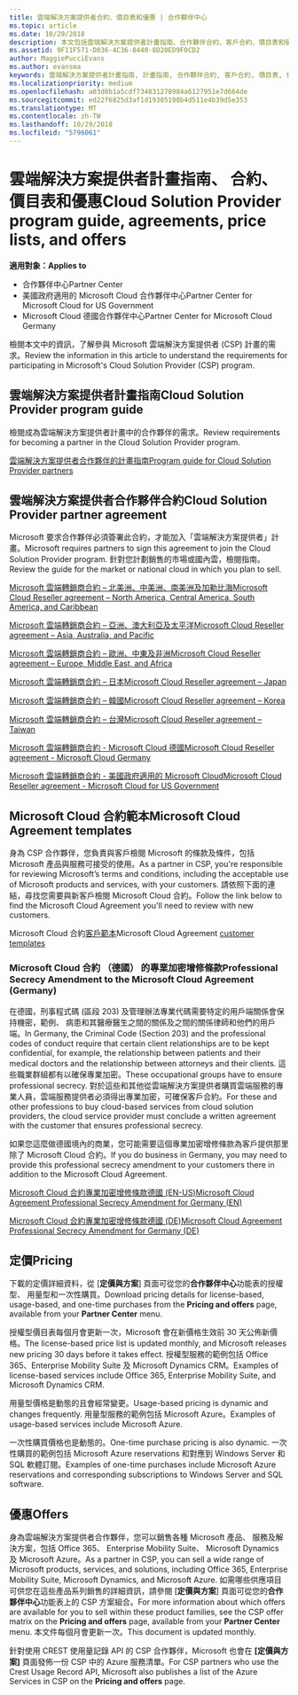```yaml
---
title: 雲端解決方案提供者合約、價目表和優惠 | 合作夥伴中心
ms.topic: article
ms.date: 10/29/2018
description: 本文包括雲端解決方案提供者計畫指南、合作夥伴合約、客戶合約、價目表和優惠連結。
ms.assetid: 9F11F571-D036-4C36-8440-8D20ED9F0CD2
author: MaggiePucciEvans
ms.author: evansma
keywords: 雲端解決方案提供者計畫指南, 計畫指南, 合作夥伴合約, 客戶合約, 價目表, 優惠
ms.localizationpriority: medium
ms.openlocfilehash: a03d8b1a5cdf734831278984a6127951e7d664de
ms.sourcegitcommit: ed22f6825d3af1d19385198b4d511e4b39d5e353
ms.translationtype: MT
ms.contentlocale: zh-TW
ms.lasthandoff: 10/29/2018
ms.locfileid: "5796061"
---
```

# <a name="cloud-solution-provider-program-guide-agreements-price-lists-and-offers"></a><span data-ttu-id="46a25-104">雲端解決方案提供者計畫指南、 合約、 價目表和優惠</span><span class="sxs-lookup"><span data-stu-id="46a25-104">Cloud Solution Provider program guide, agreements, price lists, and offers</span></span>

**<span data-ttu-id="46a25-105">適用對象：</span><span class="sxs-lookup"><span data-stu-id="46a25-105">Applies to</span></span>**

-  <span data-ttu-id="46a25-106">合作夥伴中心</span><span class="sxs-lookup"><span data-stu-id="46a25-106">Partner Center</span></span>
-  <span data-ttu-id="46a25-107">美國政府適用的 Microsoft Cloud 合作夥伴中心</span><span class="sxs-lookup"><span data-stu-id="46a25-107">Partner Center for Microsoft Cloud for US Government</span></span>
-  <span data-ttu-id="46a25-108">Microsoft Cloud 德國合作夥伴中心</span><span class="sxs-lookup"><span data-stu-id="46a25-108">Partner Center for Microsoft Cloud Germany</span></span>


<span data-ttu-id="46a25-109">檢閱本文中的資訊，了解參與 Microsoft 雲端解決方案提供者 (CSP) 計畫的需求。</span><span class="sxs-lookup"><span data-stu-id="46a25-109">Review the information in this article to understand the requirements for participating in Microsoft's Cloud Solution Provider (CSP) program.</span></span> 

## <a name="cloud-solution-provider-program-guide"></a><span data-ttu-id="46a25-110">雲端解決方案提供者計畫指南</span><span class="sxs-lookup"><span data-stu-id="46a25-110">Cloud Solution Provider program guide</span></span>


<span data-ttu-id="46a25-111">檢閱成為雲端解決方案提供者計畫中的合作夥伴的需求。</span><span class="sxs-lookup"><span data-stu-id="46a25-111">Review requirements for becoming a partner in the Cloud Solution Provider program.</span></span>

[<span data-ttu-id="46a25-112">雲端解決方案提供者合作夥伴的計畫指南</span><span class="sxs-lookup"><span data-stu-id="46a25-112">Program guide for Cloud Solution Provider partners</span></span>](http://go.microsoft.com/fwlink/p/?LinkId=617100)

## <a name="cloud-solution-provider-partner-agreement"></a><span data-ttu-id="46a25-113">雲端解決方案提供者合作夥伴合約</span><span class="sxs-lookup"><span data-stu-id="46a25-113">Cloud Solution Provider partner agreement</span></span>

<span data-ttu-id="46a25-114">Microsoft 要求合作夥伴必須簽署此合約，才能加入「雲端解決方案提供者」計畫。</span><span class="sxs-lookup"><span data-stu-id="46a25-114">Microsoft requires partners to sign this agreement to join the Cloud Solution Provider program.</span></span> <span data-ttu-id="46a25-115">針對您計劃銷售的市場或國內雲，檢閱指南。</span><span class="sxs-lookup"><span data-stu-id="46a25-115">Review the guide for the market or national cloud in which you plan to sell.</span></span>

[<span data-ttu-id="46a25-116">Microsoft 雲端轉銷商合約 – 北美洲、中美洲、南美洲及加勒比海</span><span class="sxs-lookup"><span data-stu-id="46a25-116">Microsoft Cloud Reseller agreement – North America, Central America, South America, and Caribbean</span></span>](http://download.microsoft.com/download/2/C/8/2C8CAC17-FCE7-4F51-9556-4D77C7022DF5/MCRA2018_AOC_ENG_Sep2018_CR.pdf)

[<span data-ttu-id="46a25-117">Microsoft 雲端轉銷商合約 – 亞洲、澳大利亞及太平洋</span><span class="sxs-lookup"><span data-stu-id="46a25-117">Microsoft Cloud Reseller agreement – Asia, Australia, and Pacific</span></span>](http://download.microsoft.com/download/2/C/8/2C8CAC17-FCE7-4F51-9556-4D77C7022DF5/MCRA2018_APOC_ENG_Sep2018_CR.pdf)

[<span data-ttu-id="46a25-118">Microsoft 雲端轉銷商合約 – 歐洲、中東及非洲</span><span class="sxs-lookup"><span data-stu-id="46a25-118">Microsoft Cloud Reseller agreement – Europe, Middle East, and Africa</span></span>](http://download.microsoft.com/download/2/C/8/2C8CAC17-FCE7-4F51-9556-4D77C7022DF5/MCRA2018_EOC_ENG_Sep2018_CR.pdf)

[<span data-ttu-id="46a25-119">Microsoft 雲端轉銷商合約 – 日本</span><span class="sxs-lookup"><span data-stu-id="46a25-119">Microsoft Cloud Reseller agreement – Japan</span></span>](http://download.microsoft.com/download/2/C/8/2C8CAC17-FCE7-4F51-9556-4D77C7022DF5/MCRA2018_JPN_ENG_Sep2018_CR.pdf)

[<span data-ttu-id="46a25-120">Microsoft 雲端轉銷商合約 – 韓國</span><span class="sxs-lookup"><span data-stu-id="46a25-120">Microsoft Cloud Reseller agreement – Korea</span></span>](http://download.microsoft.com/download/2/C/8/2C8CAC17-FCE7-4F51-9556-4D77C7022DF5/MCRA2018_KOR_ENG_Sep2018_CR.pdf)

[<span data-ttu-id="46a25-121">Microsoft 雲端轉銷商合約 – 台灣</span><span class="sxs-lookup"><span data-stu-id="46a25-121">Microsoft Cloud Reseller agreement – Taiwan</span></span>](http://download.microsoft.com/download/2/C/8/2C8CAC17-FCE7-4F51-9556-4D77C7022DF5/MCRA2018_TAI_ENG_Sep2018_CR.pdf)

[<span data-ttu-id="46a25-122">Microsoft 雲端轉銷商合約 - Microsoft Cloud 德國</span><span class="sxs-lookup"><span data-stu-id="46a25-122">Microsoft Cloud Reseller agreement - Microsoft Cloud Germany</span></span>](http://download.microsoft.com/download/2/C/8/2C8CAC17-FCE7-4F51-9556-4D77C7022DF5/MCRA2018_EOC_GER_ENG_Sep2018_GermanCloud_CR.pdf)

[<span data-ttu-id="46a25-123">Microsoft 雲端轉銷商合約 - 美國政府適用的 Microsoft Cloud</span><span class="sxs-lookup"><span data-stu-id="46a25-123">Microsoft Cloud Reseller agreement - Microsoft Cloud for US Government</span></span>](http://download.microsoft.com/download/2/C/8/2C8CAC17-FCE7-4F51-9556-4D77C7022DF5/MCRA2018_AOC_USGCC_ENG_Sep2018_CR.pdf)


## <a name="microsoft-cloud-agreement-templates"></a><span data-ttu-id="46a25-124">Microsoft Cloud 合約範本</span><span class="sxs-lookup"><span data-stu-id="46a25-124">Microsoft Cloud Agreement templates</span></span>

<span data-ttu-id="46a25-125">身為 CSP 合作夥伴，您負責與客戶檢閱 Microsoft 的條款及條件，包括 Microsoft 產品與服務可接受的使用。</span><span class="sxs-lookup"><span data-stu-id="46a25-125">As a partner in CSP, you're responsible for reviewing Microsoft’s terms and conditions, including the acceptable use of Microsoft products and services, with your customers.</span></span> <span data-ttu-id="46a25-126">請依照下面的連結，尋找您需要與新客戶檢閱 Microsoft Cloud 合約。</span><span class="sxs-lookup"><span data-stu-id="46a25-126">Follow the link below to find the Microsoft Cloud Agreement you'll need to review with new customers.</span></span> 

<span data-ttu-id="46a25-127">Microsoft Cloud 合約[客戶範本](agreements.md)</span><span class="sxs-lookup"><span data-stu-id="46a25-127">Microsoft Cloud Agreement [customer templates](agreements.md)</span></span>

### <a name="professional-secrecy-amendment-to-the-microsoft-cloud-agreement-germany"></a><span data-ttu-id="46a25-128">Microsoft Cloud 合約 （德國） 的專業加密增修條款</span><span class="sxs-lookup"><span data-stu-id="46a25-128">Professional Secrecy Amendment to the Microsoft Cloud Agreement (Germany)</span></span>

<span data-ttu-id="46a25-129">在德國，刑事程式碼 (區段 203) 及管理辦法專業代碼需要特定的用戶端關係會保持機密，範例、 病患和其醫療醫生之間的關係及之間的關係律師和他們的用戶端。</span><span class="sxs-lookup"><span data-stu-id="46a25-129">In Germany, the Criminal Code (Section 203) and the professional codes of conduct require that certain client relationships are to be kept confidential, for example, the relationship between patients and their medical doctors and the relationship between attorneys and their clients.</span></span> <span data-ttu-id="46a25-130">這些職業群組都有以確保專業加密。</span><span class="sxs-lookup"><span data-stu-id="46a25-130">These occupational groups have to ensure professional secrecy.</span></span> <span data-ttu-id="46a25-131">對於這些和其他從雲端解決方案提供者購買雲端服務的專業人員，雲端服務提供者必須得出專業加密，可確保客戶合約。</span><span class="sxs-lookup"><span data-stu-id="46a25-131">For these and other professions to buy cloud-based services from cloud solution providers, the cloud service provider must conclude a written agreement with the customer that ensures professional secrecy.</span></span> 

<span data-ttu-id="46a25-132">如果您這麼做德國境內的商業，您可能需要這個專業加密增修條款為客戶提供那里除了 Microsoft Cloud 合約。</span><span class="sxs-lookup"><span data-stu-id="46a25-132">If you do business in Germany, you may need to provide this professional secrecy amendment to your customers there in addition to the Microsoft Cloud Agreement.</span></span>

[<span data-ttu-id="46a25-133">Microsoft Cloud 合約專業加密增修條款德國 (EN-US)</span><span class="sxs-lookup"><span data-stu-id="46a25-133">Microsoft Cloud Agreement Professional Secrecy Amendment for Germany (EN)</span></span>](https://go.microsoft.com/fwlink/?linkid=2030827&clcid=0x409)

[<span data-ttu-id="46a25-134">Microsoft Cloud 合約專業加密增修條款德國 (DE)</span><span class="sxs-lookup"><span data-stu-id="46a25-134">Microsoft Cloud Agreement Professional Secrecy Amendment for Germany (DE)</span></span>](https://go.microsoft.com/fwlink/?linkid=2030827&clcid=0x407)


## <a name="pricing"></a><span data-ttu-id="46a25-135">定價</span><span class="sxs-lookup"><span data-stu-id="46a25-135">Pricing</span></span>


<span data-ttu-id="46a25-136">下載的定價詳細資料，從 [**定價與方案**] 頁面可從您的**合作夥伴中心**功能表的授權型、 用量型和一次性購買。</span><span class="sxs-lookup"><span data-stu-id="46a25-136">Download pricing details for license-based, usage-based, and one-time purchases from the **Pricing and offers** page, available from your **Partner Center** menu.</span></span> 

<span data-ttu-id="46a25-137">授權型價目表每個月會更新一次，Microsoft 會在新價格生效前 30 天公佈新價格。</span><span class="sxs-lookup"><span data-stu-id="46a25-137">The license-based price list is updated monthly, and Microsoft releases new pricing 30 days before it takes effect.</span></span> <span data-ttu-id="46a25-138">授權型服務的範例包括 Office 365、Enterprise Mobility Suite 及 Microsoft Dynamics CRM。</span><span class="sxs-lookup"><span data-stu-id="46a25-138">Examples of license-based services include Office 365, Enterprise Mobility Suite, and Microsoft Dynamics CRM.</span></span> 

<span data-ttu-id="46a25-139">用量型價格是動態的且會經常變更。</span><span class="sxs-lookup"><span data-stu-id="46a25-139">Usage-based pricing is dynamic and changes frequently.</span></span> <span data-ttu-id="46a25-140">用量型服務的範例包括 Microsoft Azure。</span><span class="sxs-lookup"><span data-stu-id="46a25-140">Examples of usage-based services include Microsoft Azure.</span></span>

<span data-ttu-id="46a25-141">一次性購買價格也是動態的。</span><span class="sxs-lookup"><span data-stu-id="46a25-141">One-time purchase pricing is also dynamic.</span></span> <span data-ttu-id="46a25-142">一次性購買的範例包括 Microsoft Azure reservations 和對應到 Windows Server 和 SQL 軟體訂閱。</span><span class="sxs-lookup"><span data-stu-id="46a25-142">Examples of one-time purchases include Microsoft Azure reservations and corresponding subscriptions to Windows Server and SQL software.</span></span> 


## <a name="offers"></a><span data-ttu-id="46a25-143">優惠</span><span class="sxs-lookup"><span data-stu-id="46a25-143">Offers</span></span>


<span data-ttu-id="46a25-144">身為雲端解決方案提供者合作夥伴，您可以銷售各種 Microsoft 產品、 服務及解決方案，包括 Office 365、 Enterprise Mobility Suite、 Microsoft Dynamics 及 Microsoft Azure。</span><span class="sxs-lookup"><span data-stu-id="46a25-144">As a partner in CSP, you can sell a wide range of Microsoft products, services, and solutions, including Office 365, Enterprise Mobility Suite, Microsoft Dynamics, and Microsoft Azure.</span></span> <span data-ttu-id="46a25-145">如需哪些供應項目可供您在這些產品系列銷售的詳細資訊，請參閱 [**定價與方案**] 頁面可從您的**合作夥伴中心**功能表上的 CSP 方案組合。</span><span class="sxs-lookup"><span data-stu-id="46a25-145">For more information about which offers are available for you to sell within these product families, see the CSP offer matrix on the **Pricing and offers** page, available from your **Partner Center** menu.</span></span> <span data-ttu-id="46a25-146">本文件每個月會更新一次。</span><span class="sxs-lookup"><span data-stu-id="46a25-146">This document is updated monthly.</span></span>

<span data-ttu-id="46a25-147">針對使用 CREST 使用量記錄 API 的 CSP 合作夥伴，Microsoft 也會在 **\[定價與方案\]** 頁面發佈一份 CSP 中的 Azure 服務清單。</span><span class="sxs-lookup"><span data-stu-id="46a25-147">For CSP partners who use the Crest Usage Record API, Microsoft also publishes a list of the Azure Services in CSP on the **Pricing and offers** page.</span></span>


